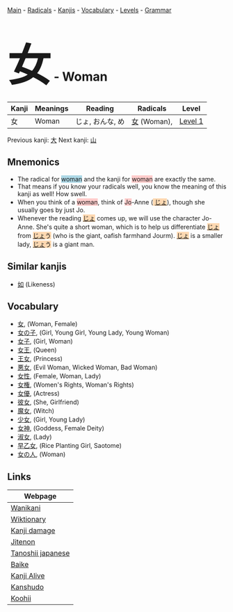 <style> bigfont {font-size: 100px}</style>
[Main](../README.md) -
[Radicals](../radicals.md) -
[Kanjis](../kanjis.md) -
[Vocabulary](../vocabulary.md) -
[Levels](../levels.md) -
[Grammar](../grammar.md)
# <bigfont> 女</bigfont> - Woman 

| Kanji | Meanings | Reading | Radicals | Level |
| --- | --- | --- | --- | --- |
| 女 | Woman | じょ, おんな, め | [女](../radicals/女.md) (Woman),  | [Level 1](../levels/wk_level1.md) |

Previous kanji: [大](大.md) Next kanji: [山](山.md) 

## Mnemonics
 * The radical for <span style="background-color:#ADD8E6"> woman</span> and the kanji for <span style="background-color:#ffcccb"> woman</span> are exactly the same.
* That means if you know your radicals well, you know the meaning of this kanji as well! How swell.
* When you think of a <span style="background-color:#ffcccb"> woman</span>, think of <span style="background-color:#ffcccb"> Jo</span>-Anne (<span style="background-color:#fed8b1"> [じょ](https://jisho.org/search/じょ)</span>), though she usually goes by just Jo.
* Whenever the reading <span style="background-color:#fed8b1"> [じょ](https://jisho.org/search/じょ)</span> comes up, we will use the character Jo-Anne. She's quite a short woman, which is to help us differentiate <span style="background-color:#fed8b1"> [じょ](https://jisho.org/search/じょ)</span> from <span style="background-color:#fed8b1"> [じょ](https://jisho.org/search/じょ)う</span> (who is the giant, oafish farmhand Jourm). <span style="background-color:#fed8b1"> [じょ](https://jisho.org/search/じょ)</span> is a smaller lady, <span style="background-color:#fed8b1"> [じょ](https://jisho.org/search/じょ)う</span> is a giant man.


## Similar kanjis
 * [如](如.md) (Likeness)


## Vocabulary
 * [女](../vocabulary/女.md), (Woman, Female)
* [女の子](../vocabulary/女.md), (Girl, Young Girl, Young Lady, Young Woman)
* [女子](../vocabulary/女.md), (Girl, Woman)
* [女王](../vocabulary/女.md), (Queen)
* [王女](../vocabulary/女.md), (Princess)
* [悪女](../vocabulary/女.md), (Evil Woman, Wicked Woman, Bad Woman)
* [女性](../vocabulary/女.md), (Female, Woman, Lady)
* [女権](../vocabulary/女.md), (Women's Rights, Woman's Rights)
* [女優](../vocabulary/女.md), (Actress)
* [彼女](../vocabulary/女.md), (She, Girlfriend)
* [魔女](../vocabulary/女.md), (Witch)
* [少女](../vocabulary/女.md), (Girl, Young Lady)
* [女神](../vocabulary/女.md), (Goddess, Female Deity)
* [淑女](../vocabulary/女.md), (Lady)
* [早乙女](../vocabulary/女.md), (Rice Planting Girl, Saotome)
* [女の人](../vocabulary/女.md), (Woman)



## Links 

| Webpage |
| --- |
| [Wanikani          ](https://www.wanikani.com/kanji/女) |
| [Wiktionary        ](https://en.wiktionary.org/wiki/女) |
| [Kanji damage      ](http://www.kanjidamage.com/kanji/search?utf8=✓&q=女) |
| [Jitenon           ](https://jitenon.com/kanji/女) |
| [Tanoshii japanese ](https://www.tanoshiijapanese.com/dictionary/kanji.cfm?k=女) |
| [Baike             ](https://baike.baidu.com/item/女) |
| [Kanji Alive       ](https://app.kanjialive.com/女) |
| [Kanshudo          ](https://www.kanshudo.com/searchmn?q=女) |
| [Koohii            ](https://kanji.koohii.com/study/kanji/女) |
